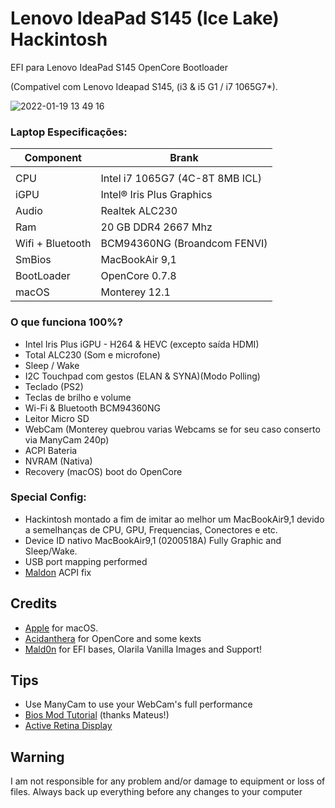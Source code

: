 # Lenovo IdeaPad S145 (Ice Lake) Hackintosh


EFI para Lenovo IdeaPad S145 OpenCore Bootloader

(Compativel com Lenovo Ideapad S145, (i3 & i5 G1 / i7 1065G7*).

![2022-01-19 13 49 16](https://user-images.githubusercontent.com/84999586/150176676-be5040f9-e8e3-40d5-9370-234a2c29a5c8.jpg)

### Laptop Especificações:


| Component        | Brank                              |
| ---------------- | ---------------------------------- |
|                                                       |
| CPU              | Intel i7 1065G7 (4C-8T 8MB ICL)    |
| iGPU             | Intel® Iris Plus Graphics          |
| Audio            | Realtek ALC230                     |
| Ram              | 20 GB DDR4 2667 Mhz                |
| Wifi + Bluetooth | BCM94360NG (Broandcom FENVI)       |
| SmBios           | MacBookAir 9,1                     |
| BootLoader       | OpenCore 0.7.8                     |
| macOS            | Monterey 12.1                      |


### O que funciona 100%?

- Intel Iris Plus iGPU - H264 & HEVC (excepto saída HDMI)
- Total ALC230 (Som e microfone)
- Sleep / Wake
- I2C Touchpad com gestos (ELAN & SYNA)(Modo Polling)
- Teclado (PS2)
- Teclas de brilho e volume
- Wi-Fi & Bluetooth BCM94360NG
- Leitor Micro SD 
- WebCam (Monterey quebrou varias Webcams se for seu caso conserto via ManyCam 240p)
- ACPI Bateria
- NVRAM (Nativa)
- Recovery (macOS) boot do OpenCore


### Special Config:

- Hackintosh montado a fim de imitar ao melhor um MacBookAir9,1 devido a semelhanças de CPU, GPU, Frequencias, Conectores e etc.
- Device ID nativo MacBookAir9,1 (0200518A) Fully Graphic and Sleep/Wake.
- USB port mapping performed
- [Maldon](olarila.com) ACPI fix

## Credits

- [Apple](https://apple.com/osx) for macOS.
- [Acidanthera](https://github.com/acidanthera) for OpenCore and some kexts
- [Mald0n](https://www.olarila.com/topic/9918-olarila-hackintosh-hackbook-lenovo-ideapad-s145-10th-gen-catalina-big-sur-monterey-full-dsdt-patches-clover-and-opencore) for EFI bases, Olarila Vanilla Images and Support!

## Tips

- Use ManyCam to use your WebCam's full performance
- [Bios Mod Tutorial](https://www.youtube.com/watch?v=i5AYuSpQNYY&t=0s) (thanks Mateus!)
- [Active Retina Display](https://www.youtube.com/watch?v=_fNvIfPxOEA&t=0s)

## Warning

I am not responsible for any problem and/or damage to equipment or loss of files. Always back up everything before any changes to your computer
